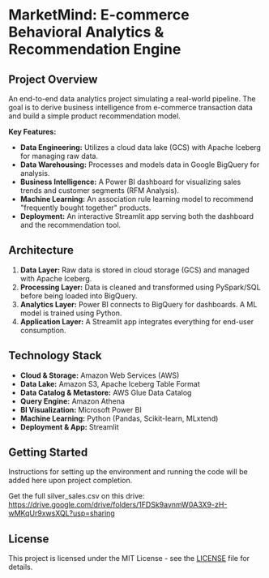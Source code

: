 # MarketMind: E-commerce Behavioral Analytics & Recommendation Engine


## Project Overview
An end-to-end data analytics project simulating a real-world pipeline. The goal is to derive business intelligence from e-commerce transaction data and build a simple product recommendation model.

**Key Features:**
- **Data Engineering:** Utilizes a cloud data lake (GCS) with Apache Iceberg for managing raw data.
- **Data Warehousing:** Processes and models data in Google BigQuery for analysis.
- **Business Intelligence:** A Power BI dashboard for visualizing sales trends and customer segments (RFM Analysis).
- **Machine Learning:** An association rule learning model to recommend "frequently bought together" products.
- **Deployment:** An interactive Streamlit app serving both the dashboard and the recommendation tool.

## Architecture
1.  **Data Layer:** Raw data is stored in cloud storage (GCS) and managed with Apache Iceberg.
2.  **Processing Layer:** Data is cleaned and transformed using PySpark/SQL before being loaded into BigQuery.
3.  **Analytics Layer:** Power BI connects to BigQuery for dashboards. A ML model is trained using Python.
4.  **Application Layer:** A Streamlit app integrates everything for end-user consumption.

## Technology Stack
- **Cloud & Storage:** Amazon Web Services (AWS)
- **Data Lake:** Amazon S3, Apache Iceberg Table Format
- **Data Catalog & Metastore:** AWS Glue Data Catalog
- **Query Engine:** Amazon Athena
- **BI Visualization:** Microsoft Power BI
- **Machine Learning:** Python (Pandas, Scikit-learn, MLxtend)
- **Deployment & App:** Streamlit

## Getting Started
Instructions for setting up the environment and running the code will be added here upon project completion.

Get the full silver_sales.csv on this drive: https://drive.google.com/drive/folders/1FDSk9avnmW0A3X9-zH-wMKqUr9xwsXQL?usp=sharing

## License
This project is licensed under the MIT License - see the [LICENSE](LICENSE) file for details.
